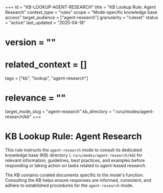 +++
id = "KB-LOOKUP-AGENT-RESEARCH"
title = "KB Lookup Rule: Agent Research"
context_type = "rules"
scope = "Mode-specific knowledge base access"
target_audience = ["agent-research"]
granularity = "ruleset"
status = "active"
last_updated = "2025-04-18"
# version = ""
# related_context = []
tags = ["kb", "lookup", "agent-research"]
# relevance = ""
target_mode_slug = "agent-research"
kb_directory = ".ruru/modes/agent-research/kb"
+++

# KB Lookup Rule: Agent Research

This rule instructs the `agent-research` mode to consult its dedicated knowledge base (KB) directory (`.ruru/modes/agent-research/kb`) for relevant information, guidelines, best practices, and examples before responding or taking action on tasks related to agent-based research.

The KB contains curated documents specific to the mode's function. Consulting the KB helps ensure responses are informed, consistent, and adhere to established procedures for the `agent-research` mode.
